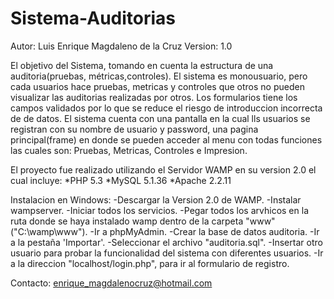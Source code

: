 # Sistema-Auditorias

Autor: Luis Enrique Magdaleno de la Cruz
Version: 1.0

El objetivo del Sistema, tomando en cuenta la estructura de una auditoria(pruebas, métricas,controles). El sistema es monousuario, pero cada usuarios hace pruebas, metricas y controles que otros no pueden visualizar las auditorias realizadas por otros. Los formularios tiene los campos validados por lo que se reduce el riesgo de introduccion incorrecta de de datos.
El sistema cuenta con una pantalla en la cual lls usuarios se registran con su nombre de usuario y password, una pagina principal(frame) en donde se pueden acceder al menu con todas funciones las cuales son: Pruebas, Metricas, Controles e Impresion.

El proyecto fue realizado utilizando el Servidor WAMP en su version 2.0 el cual incluye:
  *PHP 5.3
  *MySQL 5.1.36
  *Apache 2.2.11 
  
Instalacion en Windows:
  -Descargar la Version 2.0 de WAMP.
  -Instalar wampserver.
  -Iniciar todos los servicios.
  -Pegar todos los arvhicos en la ruta donde se haya instalado wamp dentro de la carpeta "www" ("C:\wamp\www").
  -Ir a phpMyAdmin.
  -Crear la base de datos auditoria.
  -Ir a la pestaña 'Importar'.
  -Seleccionar el archivo "auditoria.sql".
  -Insertar otro usuario para probar la funcionalidad del sistema con diferentes usuarios.
  -Ir a la direccion "localhost/login.php", para ir al formulario de registro.
  
 Contacto: enrique_magdalenocruz@hotmail.com
